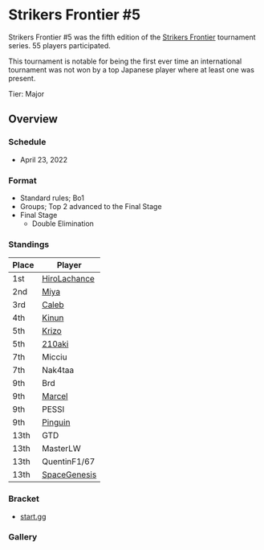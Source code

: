 # Strikers Frontier #5

Strikers Frontier #5 was the fifth edition of the [Strikers Frontier](sfmain.md) tournament series.
55 players participated.

This tournament is notable for being the first ever time an international tournament
was not won by a top Japanese player where at least one was present.

Tier: Major

## Overview

### Schedule

- April 23, 2022

### Format

- Standard rules; Bo1
- Groups; Top 2 advanced to the Final Stage
- Final Stage
  - Double Elimination

### Standings

|Place|Player|
|-|-|
|1st|[HiroLachance](../..//players/french/vivi.md)|
|2nd|[Miya](../..//players/japanese/miya.md)|
|3rd|[Caleb](../..//players/bulgarian/caleb.md)|
|4th|[Kinun](../..//players/belgian/kinun.md)|
|5th|[Krizo](../..//players/bulgarian/krizo.md)|
|5th|[210aki](../..//players/french/210aki.md)|
|7th|Micciu|
|7th|Nak4taa|
|9th|Brd|
|9th|[Marcel](../..//players/dutch/marcel.md)|
|9th|PESSI|
|9th|[Pinguin](../..//players/french/pinguin.md)|
|13th|GTD|
|13th|MasterLW|
|13th|QuentinF1/67|
|13th|[SpaceGenesis](../..//players/french/spacegenesis.md)|

### Bracket
- [start.gg](https://www.start.gg/tournament/strikers-frontier-5/details)		

### Gallery
